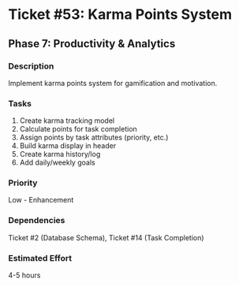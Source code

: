 # Ticket #53: Karma Points System

## Phase 7: Productivity & Analytics

### Description

Implement karma points system for gamification and motivation.

### Tasks

1. Create karma tracking model
2. Calculate points for task completion
3. Assign points by task attributes (priority, etc.)
4. Build karma display in header
5. Create karma history/log
6. Add daily/weekly goals

### Priority

Low - Enhancement

### Dependencies

Ticket #2 (Database Schema), Ticket #14 (Task Completion)

### Estimated Effort

4-5 hours
